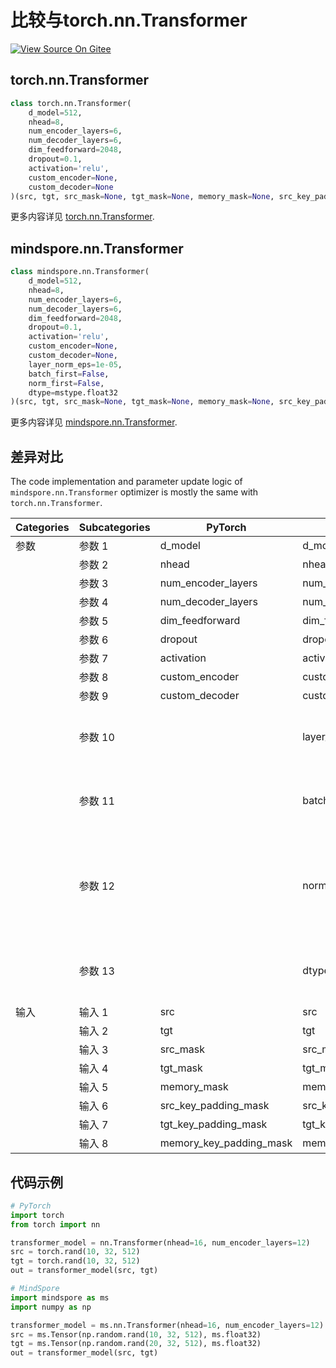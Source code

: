 # 比较与torch.nn.Transformer

[![View Source On Gitee](https://mindspore-website.obs.cn-north-4.myhuaweicloud.com/website-images/master/resource/_static/logo_source_en.png)](https://gitee.com/mindspore/docs/blob/master/docs/mindspore/source_zh_cn/note/api_mapping/pytorch_diff/Transformer.md)

## torch.nn.Transformer

```python
class torch.nn.Transformer(
    d_model=512,
    nhead=8,
    num_encoder_layers=6,
    num_decoder_layers=6,
    dim_feedforward=2048,
    dropout=0.1,
    activation='relu',
    custom_encoder=None,
    custom_decoder=None
)(src, tgt, src_mask=None, tgt_mask=None, memory_mask=None, src_key_padding_mask=None, tgt_key_padding_mask=None, memory_key_padding_mask=None)
```

更多内容详见 [torch.nn.Transformer](https://pytorch.org/docs/1.8.1/generated/torch.nn.Transformer.html).

## mindspore.nn.Transformer

```python
class mindspore.nn.Transformer(
    d_model=512,
    nhead=8,
    num_encoder_layers=6,
    num_decoder_layers=6,
    dim_feedforward=2048,
    dropout=0.1,
    activation='relu',
    custom_encoder=None,
    custom_decoder=None,
    layer_norm_eps=1e-05,
    batch_first=False,
    norm_first=False,
    dtype=mstype.float32
)(src, tgt, src_mask=None, tgt_mask=None, memory_mask=None, src_key_padding_mask=None, tgt_key_padding_mask=None, memory_key_padding_mask=None)
```

更多内容详见 [mindspore.nn.Transformer](https://mindspore.cn/docs/zh-CN/master/api_python/nn/mindspore.nn.Transformer.html).

## 差异对比

The code implementation and parameter update logic of `mindspore.nn.Transformer` optimizer is mostly the same with `torch.nn.Transformer`.

| Categories | Subcategories |PyTorch | MindSpore | Difference |
| --- | ---   | ---   | ---        |---  |
| 参数 | 参数 1 | d_model       | d_model        | 功能一致 |
|      | 参数 2 | nhead           | nhead | 功能一致 |
|      | 参数 3 | num_encoder_layers        | num_encoder_layers | 功能一致 |
|      | 参数 4 | num_decoder_layers        | num_decoder_layers | 功能一致 |
|      | 参数 5 | dim_feedforward        | dim_feedforward | 功能一致 |
|      | 参数 6 | dropout        | dropout | 功能一致 |
|      | 参数 7 | activation        | activation | 功能一致 |
|      | 参数 8 | custom_encoder        | custom_encoder | 功能一致 |
|      | 参数 9 | custom_decoder        | custom_decoder | 功能一致 |
|      | 参数 10 |                | layer_norm_eps          | MindSpore可配置LayerNorm层的eps值, Pytorch没有此功能 |
|      | 参数 11 |                | batch_first          | MindSpore可配置第一维是否输出batch维度, Pytorch没有此功能 |
|      | 参数 12 |                | norm_first          | MindSpore可配置LayerNorm层是否位于MultiheadAttention层和FeedForward之间或之后, Pytorch没有此功能 |
|      | 参数 13 |                     | dtype          | MindSpore可配置网络参数的dtype， PyTorch没有此功能。 |
| 输入  | 输入 1 | src            | src | 功能一致                                              |
|     | 输入 2 | tgt            | tgt | 功能一致                                              |
|     | 输入 3 | src_mask           | src_mask | 功能一致                                            |
|     | 输入 4 | tgt_mask           | tgt_mask | 功能一致                                             |
|     | 输入 5 | memory_mask           | memory_mask | 功能一致                                             |
|     | 输入 6 | src_key_padding_mask      | src_key_padding_mask | 功能一致                       |
|     | 输入 7 | tgt_key_padding_mask      | tgt_key_padding_mask | 功能一致                     |
|     | 输入 8 | memory_key_padding_mask   | memory_key_padding_mask | 功能一致                      |

## 代码示例

```python
# PyTorch
import torch
from torch import nn

transformer_model = nn.Transformer(nhead=16, num_encoder_layers=12)
src = torch.rand(10, 32, 512)
tgt = torch.rand(10, 32, 512)
out = transformer_model(src, tgt)

# MindSpore
import mindspore as ms
import numpy as np

transformer_model = ms.nn.Transformer(nhead=16, num_encoder_layers=12)
src = ms.Tensor(np.random.rand(10, 32, 512), ms.float32)
tgt = ms.Tensor(np.random.rand(20, 32, 512), ms.float32)
out = transformer_model(src, tgt)
```
